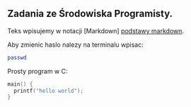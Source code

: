 ## Zadania ze Środowiska Programisty.

Teks wpisujemy w notacji [Markdown] [podstawy markdown].

Aby zmienic haslo nalezy na terminalu wpisac:
```sh
passwd
```

Prosty program w C:

```c
main() {
  printf("hello world");
}
```

[podstawy markdown]: http://daringfireball.net/projects/markdown/basics

